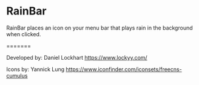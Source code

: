 RainBar
=======

RainBar places an icon on your menu bar that plays rain in the background when clicked.

=======

Developed by:
Daniel Lockhart
https://www.lockyy.com/

Icons by:
Yannick Lung
https://www.iconfinder.com/iconsets/freecns-cumulus
